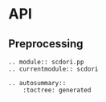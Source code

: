 # API

## Preprocessing

```{eval-rst}
.. module:: scdori.pp
.. currentmodule:: scdori

.. autosummary::
    :toctree: generated
```
